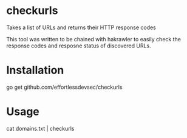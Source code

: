 # checkurls
Takes a list of URLs and returns their HTTP response codes

This tool was written to be chained with hakrawler to easily check the response codes  and resposne status  of discovered URLs.

# Installation
go get github.com/effortlessdevsec/checkurls

# Usage
 cat domains.txt | checkurls

